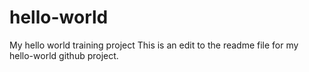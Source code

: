 # hello-world
My hello world training project
This is an edit to the readme file for my hello-world github project.

